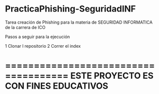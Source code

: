 # PracticaPhishing-SeguridadINF
Tarea creación de Phishing para la materia de SEGURIDAD INFORMATICA de la carrera de ICO

Pasos a seguir para la ejecución

1 Clonar l repositorio
2 Correr el index




=====================================
ESTE PROYECTO ES CON FINES EDUCATIVOS
=====================================
